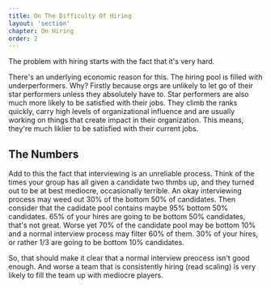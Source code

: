 ```yaml
---
title: On The Difficulty Of Hiring
layout: 'section'
chapter: On Hiring
order: 2
---
```

The problem with hiring starts with the fact that it's very hard.

There's an underlying economic reason for this. The hiring pool is filled with underperformers. Why? Firstly because orgs are unlikely to let go of their star performers unless they absolutely have to. Star performers are also much more likely to be satisfied with their jobs. They climb the ranks quickly, carry high levels of organizational influence and are usually working on things that create impact in their organization. This means, they're much liklier to be satisfied with their current jobs.

## The Numbers
Add to this the fact that interviewing is an unreliable process. Think of the times your group has all given a candidate two thmbs up, and they turned out to be at best mediocre, occasionally terrible. An okay interviewing process may weed out 30% of the bottom 50% of candidates. Then consider that the cadidate pool contains maybe 95% bottom 50% candidates. 65% of your hires are going to be bottom 50% candidates, that's not great. Worse yet 70% of the candidate pool may be bottom 10% and a normal interview process may filter 60% of them. 30% of your hires, or rather 1/3 are going to be bottom 10% candidates.

So, that should make it clear that a normal interview preocess isn't good enough. And worse a team that is consistently hiring (read scaling) is very likely to fill the team up with mediocre players.

